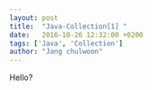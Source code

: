 ```yaml
---
layout: post
title:  "Java-Collection[1] "
date:   2016-10-26 12:32:00 +0200
tags: ['Java', 'Collection']
author: "Jang chulwoon"
---
```


Hello?